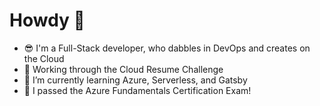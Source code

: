# Howdy 👋

- 😎 I'm a Full-Stack developer, who dabbles in DevOps and creates on the Cloud
- 🔭 Working through the Cloud Resume Challenge
- 🌱 I’m currently learning Azure, Serverless, and Gatsby
- 🏅 I passed the Azure Fundamentals Certification Exam! 
